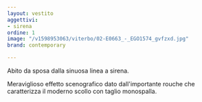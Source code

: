 ```yaml
---
layout: vestito
aggettivi:
- sirena
ordine: 1
image: "/v1598953063/viterbo/02-E0663_-_EGO1574_gvfzxd.jpg"
brand: contemporary

---
```

Abito da sposa dalla sinuosa linea a sirena. 

Meraviglioso effetto scenografico dato dall'importante rouche che caratterizza il moderno scollo con taglio monospalla.